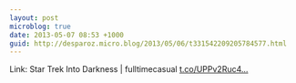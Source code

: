```yaml
---
layout: post
microblog: true
date: 2013-05-07 08:53 +1000
guid: http://desparoz.micro.blog/2013/05/06/t331542209205784577.html
---
```

Link: Star Trek Into Darkness | fulltimecasual [t.co/UPPv2Ruc4...](http://t.co/UPPv2Ruc4R)
